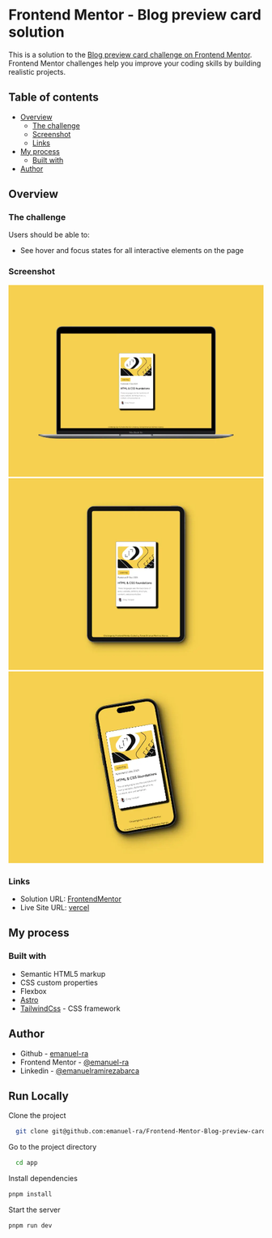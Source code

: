 # Frontend Mentor - Blog preview card solution

This is a solution to the [Blog preview card challenge on Frontend Mentor](https://www.frontendmentor.io/challenges/blog-preview-card-ckPaj01IcS). Frontend Mentor challenges help you improve your coding skills by building realistic projects. 

## Table of contents

- [Overview](#overview)
  - [The challenge](#the-challenge)
  - [Screenshot](#screenshot)
  - [Links](#links)
- [My process](#my-process)
  - [Built with](#built-with)
- [Author](#author)

## Overview

### The challenge

Users should be able to:

- See hover and focus states for all interactive elements on the page

### Screenshot

![](./desktop_readme.webp)
![](./tablet_readme.webp)
![](./mobile_readme.webp)

### Links

- Solution URL: [FrontendMentor](https://www.frontendmentor.io/solutions/blog-preview-card-with-astro-and-tailwindcss-JprH1Hsw1a)
- Live Site URL: [vercel](https://frontend-mentor-blog-preview-card-sand.vercel.app/)

## My process

### Built with

- Semantic HTML5 markup
- CSS custom properties
- Flexbox
- [Astro](https://astro.build/)
- [TailwindCss](https://tailwindcss.com/) - CSS framework



## Author

- Github - [emanuel-ra](https://github.com/emanuel-ra/)
- Frontend Mentor - [@emanuel-ra](https://www.frontendmentor.io/profile/emanuel-ra)
- Linkedin - [@emanuelramirezabarca](https://www.linkedin.com/in/emanuelramirezabarca/)


## Run Locally  
Clone the project  

~~~bash  
  git clone git@github.com:emanuel-ra/Frontend-Mentor-Blog-preview-card.git
~~~

Go to the project directory  

~~~bash  
  cd app
~~~

Install dependencies  

~~~bash  
pnpm install
~~~

Start the server  

~~~bash  
pnpm run dev
~~~  
